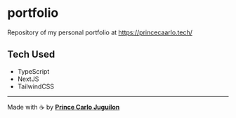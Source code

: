 # portfolio

Repository of my personal portfolio at https://princecaarlo.tech/

## Tech Used

- TypeScript
- NextJS
- TailwindCSS

---

Made with ☕ by [**Prince Carlo Juguilon**](https://princecaarlo.tech/)

